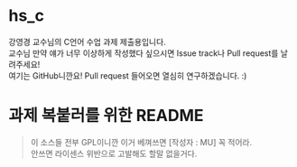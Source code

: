# hs_c
강영경 교수님의 C언어 수업 과제 제출용입니다.  
교수님 만약 얘가 너무 이상하게 작성했다 싶으시면 Issue track나 Pull request를 날려주세요!  
여기는 GitHub니깐요! Pull request 들어오면 열심히 연구하겠습니다. :)  

# 과제 복붙러를 위한 README
> 이 소스들 전부 GPL이니깐 이거 베껴쓰면 [작성자 : MU] 꼭 적어라.  
> 안쓰면 라이센스 위반으로 고발해도 할말 없을거다.
